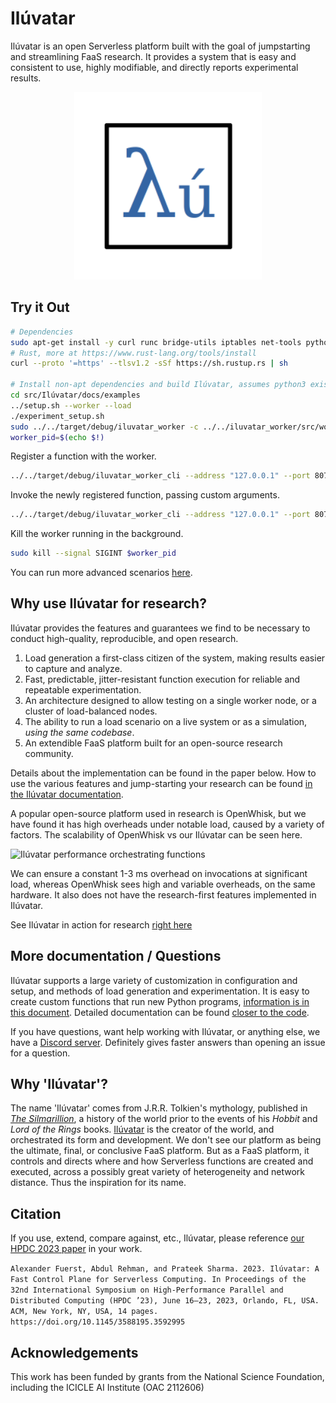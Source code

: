 # Ilúvatar

Ilúvatar is an open Serverless platform built with the goal of jumpstarting and streamlining FaaS research.
It provides a system that is easy and consistent to use, highly modifiable, and directly reports experimental results.

<center>
<img src="./imgs/logo1.png" alt="Ilúvatar logo" width="300"/>
</center>

## Try it Out

```sh
# Dependencies
sudo apt-get install -y curl runc bridge-utils iptables net-tools python3-venv sysstat containerd jq pkg-config cmake gcc g++ libssl-dev pkg-config libprotobuf-dev
# Rust, more at https://www.rust-lang.org/tools/install
curl --proto '=https' --tlsv1.2 -sSf https://sh.rustup.rs | sh

# Install non-apt dependencies and build Ilúvatar, assumes python3 exists
cd src/Ilúvatar/docs/examples
../setup.sh --worker --load
./experiment_setup.sh
sudo ../../target/debug/iluvatar_worker -c ../../iluvatar_worker/src/worker.dev.json &
worker_pid=$(echo $!)
```

Register a function with the worker.

```sh
../../target/debug/iluvatar_worker_cli --address "127.0.0.1" --port 8079 register --name "hello" --version 1 --image "docker.io/alfuerst/hello-iluvatar-action:latest" --memory 128 --cpu 1
```

Invoke the newly registered function, passing custom arguments.

```sh
../../target/debug/iluvatar_worker_cli --address "127.0.0.1" --port 8079 invoke --name "hello" --version 1 -a name=`whoami`
```

Kill the worker running in the background.

```sh
sudo kill --signal SIGINT $worker_pid
```

You can run more advanced scenarios [here](./src/Il%C3%BAvatar/docs/examples/README.md).

## Why use Ilúvatar for research?

Ilúvatar provides the features and guarantees we find to be necessary to conduct high-quality, reproducible, and open research.

1. Load generation a first-class citizen of the system, making results easier to capture and analyze.
2. Fast, predictable, jitter-resistant function execution for reliable and repeatable experimentation.
3. An architecture designed to allow testing on a single worker node, or a cluster of load-balanced nodes.
4. The ability to run a load scenario on a live system or as a simulation, _using the same codebase_.
5. An extendible FaaS platform built for an open-source research community.

Details about the implementation can be found in the paper below.
How to use the various features and jump-starting your research can be found [in the Ilúvatar documentation](./src/Ilúvatar/README.md).

A popular open-source platform used in research is OpenWhisk, but we have found it has high overheads under notable load, caused by a variety of factors.
The scalability of OpenWhisk vs our Ilúvatar can be seen here.

![Ilúvatar performance orchestrating functions](./imgs/overhead-scaling.jpeg)

We can ensure a constant 1-3 ms overhead on invocations at significant load, whereas OpenWhisk sees high and variable overheads, on the same hardware.
It also does not have the research-first features implemented in Ilúvatar.

See Ilúvatar in action for research [right here](./src/Ilúvatar/docs/RESEARCH.md)

## More documentation / Questions

Ilúvatar supports a large variety of customization in configuration and setup, and methods of load generation and experimentation.
It is easy to create custom functions that run new Python programs, [information is in this document](./src/Ilúvatar/docs/FUNCTIONS.md#preparing-code-to-be-functions).
Detailed documentation can be found [closer to the code](./src/Ilúvatar/README.md).

If you have questions, want help working with Ilúvatar, or anything else, we have a [Discord server](https://discord.gg/r4CZ7bZhmJ).
Definitely gives faster answers than opening an issue for a question.

## Why 'Ilúvatar'?

The name 'Ilúvatar' comes from J.R.R. Tolkien's mythology, published in [*The Silmarillion*](https://tolkiengateway.net/wiki/The_Silmarillion), a history of the world prior to the events of his *Hobbit* and *Lord of the Rings* books.
[Ilúvatar](https://tolkiengateway.net/wiki/Il%C3%BAvatar) is the creator of the world, and orchestrated its form and development.
We don't see our platform as being the ultimate, final, or conclusive FaaS platform.
But as a FaaS platform, it controls and directs where and how Serverless functions are created and executed, across a possibly great variety of heterogeneity and network distance.
Thus the inspiration for its name.

## Citation

If you use, extend, compare against, etc., Ilúvatar, please reference [our HPDC 2023 paper](https://afuerst.github.io/assets/Il%C3%BAvatar.pdf) in your work.

`Alexander Fuerst, Abdul Rehman, and Prateek Sharma. 2023. Ilúvatar: A Fast Control Plane for Serverless Computing.
In Proceedings of the 32nd International Symposium on High-Performance Parallel and Distributed Computing (HPDC ’23), June 16–23, 2023, Orlando, FL, USA.
ACM, New York, NY, USA, 14 pages. https://doi.org/10.1145/3588195.3592995`

## Acknowledgements

This work has been funded by grants from the National Science Foundation, including the ICICLE AI Institute (OAC 2112606)
